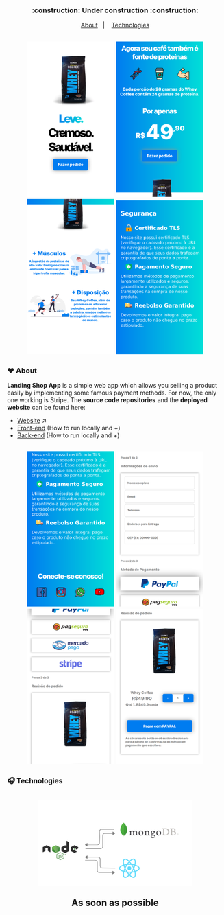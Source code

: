 <h3 align="center">:construction: Under construction :construction:</h3>

<p align="center">
  <a href="#hearts-about">About</a>&nbsp;&nbsp;&nbsp;|&nbsp;&nbsp;&nbsp;
  <a href="#headphones-technologies">Technologies</a>
</p>

<h2 align="center">
  <p float="left">
    <img src=".github/landing-1.png" alt="Image of web mobile friendly landing page" width="204" height="362">
    <img src=".github/landing-2.png" alt="Image of web mobile friendly landing page" width="204" height="362">
    <img src=".github/landing-3.png" alt="Image of web mobile friendly landing page" width="204" height="362">
    <img src=".github/landing-4.png" alt="Image of web mobile friendly landing page" width="204" height="362">
  </p>
</h2>

### :hearts: About

**Landing Shop App** is a simple web app which allows you selling a product easily by implementing some famous payment methods. For now, the only one working is Stripe.
The **source code repositories** and the **deployed website** can be found here:

- [Website](https://express-coffee-whey.netlify.app/) :arrow_upper_right: 
- [Front-end](https://github.com/higorcastilho/coffee-landing) (How to run locally and +)
- [Back-end](https://github.com/higorcastilho/coffee-backend) (How to run locally and +)

<h2 align="center">
  <p float="left">
    <img src=".github/landing-5.png" alt="Image of web mobile friendly landing page" width="204" height="362">
    <img src=".github/landing-6.png" alt="Image of web mobile friendly landing page" width="204" height="362">
    <img src=".github/landing-7.png" alt="Image of web mobile friendly landing page" width="204" height="362">
    <img src=".github/landing-8.png" alt="Image of web mobile friendly landing page" width="204" height="362">
  </p>
</h2>

### :headphones: Technologies

<h2 align="center">
  <p align="center">
    <img src=".github/simple_project_diagram.png" alt="Image of web mobile friendly landing page" width="360" height="200">
  </p>
  <p float="left">As soon as possible</p>
</h2>


